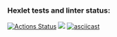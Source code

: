 ### Hexlet tests and linter status:
[![Actions Status](https://github.com/BOMBYASCHER/frontend-project-44/workflows/hexlet-check/badge.svg)](https://github.com/BOMBYASCHER/frontend-project-44/actions)
<a href="https://codeclimate.com/github/BOMBYASCHER/frontend-project-44/maintainability"><img src="https://api.codeclimate.com/v1/badges/7afc4e8157ecb1f19455/maintainability" /></a>
[![asciicast](https://asciinema.org/a/2G0fSHkRDavblruEnrO5K5PLX.svg)](https://asciinema.org/a/2G0fSHkRDavblruEnrO5K5PLX)